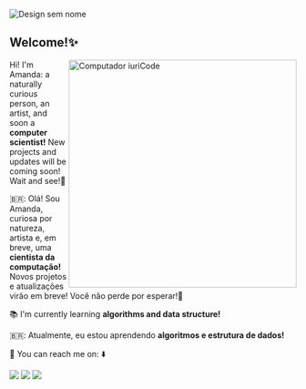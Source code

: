 ![Design sem nome](https://user-images.githubusercontent.com/66084295/160927964-3ed7b187-a402-43cc-aefc-0195e7a82eb1.png)
### <h2> Welcome!✨ </h2> 

<!--
**amandaarruda/amandaarruda** is a ✨ _special_ ✨ repository because its `README.md` (this file) appears on your GitHub profile.

Here are some ideas to get you started:

- 🔭 I’m currently working on ...
- 🌱 I’m currently learning ...
- 👯 I’m looking to collaborate on ...
- 🤔 I’m looking for help with ...
- 💬 Ask me about ...
- 📫 How to reach me: ...
- 😄 Pronouns: ...
- ⚡ Fun fact: ...
-->
<img src="https://raw.githubusercontent.com/MicaelliMedeiros/micaellimedeiros/master/image/computer-illustration.png" min-width="400px" max-width="400px" width="400px" align="right" alt="Computador iuriCode">

<p align="left"> 
  Hi! I'm Amanda: a naturally curious person, an artist, and soon a <strong>computer scientist!</strong>
  New projects and updates will be coming soon! Wait and see!🎇
  
  🇧🇷: Olá! Sou Amanda, curiosa por natureza, artista e, em breve, uma <strong>cientista da computação!</strong>
  Novos projetos e atualizações virão em breve! Você não perde por esperar!🎇
</p>

<p align="left">
  📚 I'm currently learning <strong>algorithms and data structure!</strong>
  
  🇧🇷: Atualmente, eu estou aprendendo <strong>algoritmos e estrutura de dados!</strong>
</p>

<!--
<p align="left">
  💼 Ferramentas: <strong>Coloque as suas ferramentas de trabalho.</strong>
</p>
-->
<p align="left">
  💌 You can reach me on: ⬇️
</p>

<p align="left">
  <a href="#" alt="Gmail">
  <img src="https://img.shields.io/badge/-Gmail-FF0000?style=flat-square&labelColor=FF0000&logo=gmail&logoColor=white&link=mailto:amandaarrudamelo@gmail.com" /></a>

  <a href="#" alt="Linkedin">
  <img src="https://img.shields.io/badge/-Linkedin-0e76a8?style=flat-square&logo=Linkedin&logoColor=white&link=https://www.linkedin.com/in/amandaarrudamelo/" /></a>

  <a href="#" alt="WhatsApp">
  <img src="https://img.shields.io/badge/-WhatsApp-25d366?style=flat-square&labelColor=25d366&logo=whatsapp&logoColor=white&link=https://contate.me/amandaarruda"/></a>
  
<!--
  <img align='right' src="https://github-readme-stats.vercel.app/api?username=iuricode&show_icons=true&title_color=783c00&text_color=af552e&icon_color=783c00&bg_color=f8efd4&cache_seconds=2300">



<img src="https://img.shields.io/static/v1?label=Overview&message=SEUNOME&color=f8efd4&style=for-the-badge&logo=GitHub">

<p>

Estudando/trabalhando na **nome do lugar**<br/>

Eu sou desenvolvedor **sua área**.


</p>
<hr>
-->
